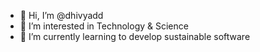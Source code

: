 - 👋 Hi, I’m @dhivyadd
- 👀 I’m interested in Technology & Science
- 🌱 I’m currently learning to develop sustainable software


<!---
dhivyaDD/dhivyaDD is a ✨ special ✨ repository because its `README.md` (this file) appears on your GitHub profile.
You can click the Preview link to take a look at your changes.
--->

